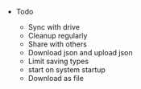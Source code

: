 - Todo

  - Sync with drive
  - Cleanup regularly
  - Share with others
  - Download json and upload json
  - Limit saving types
  - start on system startup
  - Download as file
